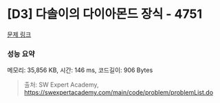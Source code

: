 # [D3] 다솔이의 다이아몬드 장식 - 4751 

[문제 링크](https://swexpertacademy.com/main/code/problem/problemDetail.do?contestProbId=AWSNw5jKzwMDFAUr) 

### 성능 요약

메모리: 35,856 KB, 시간: 146 ms, 코드길이: 906 Bytes



> 출처: SW Expert Academy, https://swexpertacademy.com/main/code/problem/problemList.do